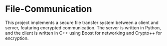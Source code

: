 # File-Communication
This project implements a secure file transfer system between a client and server, featuring encrypted communication. The server is written in Python, and the client is written in C++ using Boost for networking and Crypto++ for encryption.
